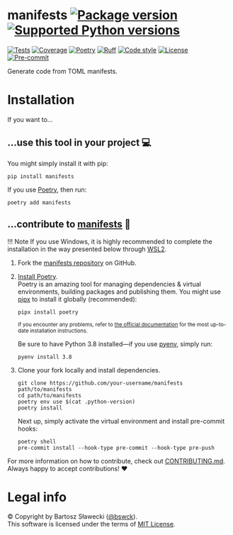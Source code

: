 
# manifests [![Package version](https://img.shields.io/pypi/v/manifests?label=PyPI)](https://pypi.org/project/manifests/) [![Supported Python versions](https://img.shields.io/pypi/pyversions/manifests.svg?logo=python&label=Python)](https://pypi.org/project/manifests/)
[![Tests](https://github.com/bswck/manifests/actions/workflows/test.yml/badge.svg)](https://github.com/bswck/manifests/actions/workflows/test.yml)
[![Coverage](https://coverage-badge.samuelcolvin.workers.dev/bswck/manifests.svg)](https://coverage-badge.samuelcolvin.workers.dev/redirect/bswck/manifests)
[![Poetry](https://img.shields.io/endpoint?url=https://python-poetry.org/badge/v0.json)](https://python-poetry.org/)
[![Ruff](https://img.shields.io/endpoint?url=https://raw.githubusercontent.com/astral-sh/ruff/main/assets/badge/v2.json)](https://github.com/astral-sh/ruff)
[![Code style](https://img.shields.io/badge/code%20style-black-000000.svg?label=Code%20style)](https://github.com/psf/black)
[![License](https://img.shields.io/github/license/bswck/manifests.svg?label=License)](https://github.com/bswck/manifests/blob/HEAD/LICENSE)
[![Pre-commit](https://img.shields.io/badge/pre--commit-enabled-brightgreen?logo=pre-commit&logoColor=white)](https://github.com/pre-commit/pre-commit)

Generate code from TOML manifests.

# Installation
If you want to…



## …use this tool in your project 💻
You might simply install it with pip:

```shell
pip install manifests
```

If you use [Poetry](https://python-poetry.org/), then run:

```shell
poetry add manifests
```

## …contribute to [manifests](https://github.com/bswck/manifests) 🚀

<!--
This section was generated from bswck/skeleton@ea3be8a.
Instead of changing this particular file, you might want to alter the template:
https://github.com/bswck/skeleton/tree/ea3be8a/fragments/guide.md
-->

!!! Note
    If you use Windows, it is highly recommended to complete the installation in the way presented below through [WSL2](https://learn.microsoft.com/en-us/windows/wsl/install).



1.  Fork the [manifests repository](https://github.com/bswck/manifests) on GitHub.

1.  [Install Poetry](https://python-poetry.org/docs/#installation).<br/>
    Poetry is an amazing tool for managing dependencies & virtual environments, building packages and publishing them.
    You might use [pipx](https://github.com/pypa/pipx#readme) to install it globally (recommended):

    ```shell
    pipx install poetry
    ```

    <sub>If you encounter any problems, refer to [the official documentation](https://python-poetry.org/docs/#installation) for the most up-to-date installation instructions.</sub>

    Be sure to have Python 3.8 installed—if you use [pyenv](https://github.com/pyenv/pyenv#readme), simply run:

    ```shell
    pyenv install 3.8
    ```

1.  Clone your fork locally and install dependencies.

    ```shell
    git clone https://github.com/your-username/manifests path/to/manifests
    cd path/to/manifests
    poetry env use $(cat .python-version)
    poetry install
    ```

    Next up, simply activate the virtual environment and install pre-commit hooks:

    ```shell
    poetry shell
    pre-commit install --hook-type pre-commit --hook-type pre-push
    ```

For more information on how to contribute, check out [CONTRIBUTING.md](https://github.com/bswck/manifests/blob/HEAD/CONTRIBUTING.md).<br/>
Always happy to accept contributions! ❤️


# Legal info
© Copyright by Bartosz Sławecki ([@bswck](https://github.com/bswck)).
<br />This software is licensed under the terms of [MIT License](https://github.com/bswck/manifests/blob/HEAD/LICENSE).
